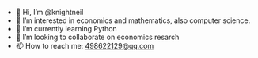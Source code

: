 - 👋 Hi, I’m @knightneil
- 👀 I’m interested in economics and mathematics, also computer science.
- 🌱 I’m currently learning Python
- 💞️ I’m looking to collaborate on economics resarch
- 📫 How to reach me: 498622129@qq.com

<!---
knightneil/knightneil is a ✨ special ✨ repository because its `README.md` (this file) appears on your GitHub profile.
You can click the Preview link to take a look at your changes.
--->
